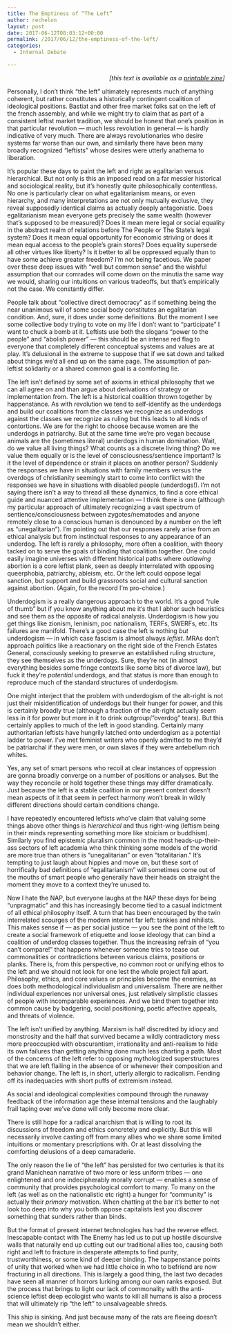 ```yaml
---
title: The Emptiness of “The Left”
author: rechelon
layout: post
date: 2017-06-12T08:03:12+00:00
permalink: /2017/06/12/the-emptiness-of-the-left/
categories:
  - Internal Debate

---
```

<p style="text-align: right;">
  <em>[this text is available as a <a href="http://humaniterations.net/wp-content/uploads/2017/06/empty.pdf">printable zine</a>]</em>
</p>

Personally, I don’t think “the left” ultimately represents much of anything coherent, but rather constitutes a historically contingent coalition of ideological positions. Bastiat and other free market folks sat on the left of the french assembly, and while we might try to claim that as part of a consistent leftist market tradition, we should be honest that one’s position in that particular revolution — much less revolution in general — is hardly indicative of very much. There are always revolutionaries who desire systems far worse than our own, and similarly there have been many broadly recognized “leftists” whose desires were utterly anathema to liberation.

It’s popular these days to paint the left and right as egalitarian versus hierarchical. But not only is this an imposed read on a far messier historical and sociological reality, but it’s honestly quite philosophically contentless. No one is particularly clear on what egalitarianism means, or even hierarchy, and many interpretations are not only mutually exclusive, they reveal supposedly identical claims as actually deeply antagonistic. Does egalitarianism mean everyone gets precisely the same wealth (however that’s supposed to be measured)? Does it mean mere legal or social equality in the abstract realm of relations before The People or The State’s legal system? Does it mean equal opportunity for economic striving or does it mean equal access to the people’s grain stores? Does equality supersede all other virtues like liberty? Is it better to all be oppressed equally than to have some achieve greater freedom? I’m not being facetious. We paper over these deep issues with “well but common sense” and the wishful assumption that our comrades will come down on the minutia the same way we would, sharing our intuitions on various tradeoffs, but that’s empirically not the case. We constantly differ.

People talk about “collective direct democracy” as if something being the near unanimous will of some social body constitutes an egalitarian condition. And, sure, it does under some definitions. But the moment I see some collective body trying to vote on my life I don’t want to “participate” I want to chuck a bomb at it. Leftists use both the slogans “power to the people” and “abolish power” — this should be an intense red flag to everyone that completely different conceptual systems and values are at play. It’s delusional in the extreme to suppose that if we sat down and talked about things we’d all end up on the same page. The assumption of pan-leftist solidarity or a shared common goal is a comforting lie.

The left isn’t defined by some set of axioms in ethical philosophy that we can all agree on and than argue about derivations of strategy or implementation from. The left is a historical coalition thrown together by happenstance. As with revolution we tend to self-identify as the underdogs and build our coalitions from the classes we recognize as underdogs against the classes we recognize as ruling but this leads to all kinds of contortions. We are for the right to choose because women are the underdogs in patriarchy. But at the same time we’re pro vegan because animals are the (sometimes literal) underdogs in human domination. Wait, do we value all living things? What counts as a discrete living thing? Do we value them equally or is the level of consciousness/sentience important? Is it the level of dependence or strain it places on another person? Suddenly the responses we have in situations with family members versus the overdogs of christianity seemingly start to come into conflict with the responses we have in situations with disabled people (underdogs!). I’m not saying there isn’t a way to thread all these dynamics, to find a core ethical guide and nuanced attentive implementation — I think there is one (although my particular approach of ultimately recognizing a vast spectrum of sentience/consciousness between zygotes/nematodes and anyone remotely close to a conscious human is denounced by a number on the left as “unegalitarian”). I’m pointing out that our responses rarely arise from an ethical analysis but from instinctual responses to any appearance of an underdog. The left is rarely a philosophy, more often a coalition, with theory tacked on to serve the goals of binding that coalition together. One could easily imagine universes with different historical paths where _outlawing_ abortion is a core leftist plank, seen as deeply interrelated with opposing queerphobia, patriarchy, ableism, etc. Or the left could oppose legal sanction, but support and build grassroots social and cultural sanction against abortion. (Again, for the record I’m pro-choice.)

Underdogism is a really dangerous approach to the world. It’s a good “rule of thumb” but if you know anything about me it’s that I abhor such heuristics and see them as the opposite of radical analysis. Underdogism is how you get things like zionism, leninism, poc nationalism, TERFs, SWERFs, etc. Its failures are manifold. There’s a good case the left is nothing _but_ underdogism — in which case fascism is almost always _leftist_. MRAs don’t approach politics like a reactionary on the right side of the French Estates General, consciously seeking to preserve an established ruling structure, they see themselves as the underdogs. Sure, they’re not (in almost everything besides some fringe contexts like some bits of divorce law), but fuck it they’re _potential_ underdogs, and that status is more than enough to reproduce much of the standard structures of underdogism.

One might interject that the problem with underdogism of the alt-right is not just their misidentification of underdogs but their hunger for power, and this is certainly broadly true (although a fraction of the alt-right actually seem less in it for power but more in it to drink outgroup/”overdog” tears). But this certainly applies to much of the left in good standing. Certainly many authoritarian leftists have hungrily latched onto underdogism as a potential ladder to power. I’ve met feminist writers who openly admitted to me they’d be patriarchal if they were men, or own slaves if they were antebellum rich whites.

Yes, any set of smart persons who recoil at clear instances of oppression are gonna broadly converge on a number of positions or analyses. But the way they reconcile or hold together these things may differ dramatically. Just because the left is a stable coalition in our present context doesn’t mean aspects of it that seem in perfect harmony won’t break in wildly different directions should certain conditions change.

I have repeatedly encountered leftists who’ve claim that valuing some things above other things is _hierarchical_ and thus right-wing (leftism being in their minds representing something more like stoicism or buddhism). Similarly you find epistemic pluralism common in the most heads-up-their-ass sectors of left academia who think thinking some models of the world are more true than others is “unegalitarian” or even “totalitarian.” It’s tempting to just laugh about hippies and move on, but these sort of horrifically bad definitions of “egalitarianism” will sometimes come out of the mouths of smart people who generally have their heads on straight the moment they move to a context they’re unused to.

Now I hate the NAP, but everyone laughs at the NAP these days for being “unpragmatic” and this has increasingly become tied to a casual indictment of all ethical philosophy itself. A turn that has been encouraged by the twin interrelated scourges of the modern internet far left: tankies and nihilists. This makes sense if — as per social justice — you see the point of the left to create a social framework of etiquette and loose ideology that can bind a coalition of underdog classes together. Thus the increasing refrain of “you can’t compare!” that happens whenever someone tries to tease out commonalities or contradictions between various claims, positions or planks. There is, from this perspective, no common root or unifying ethos to the left and we should not look for one lest the whole project fall apart. Philosophy, ethics, and core values or principles become the enemies, as does both methodological individualism and universalism. There are neither individual experiences nor universal ones, just relatively simplistic classes of people with incomparable experiences. And we bind them together into common cause by badgering, social positioning, poetic affective appeals, and threats of violence.

The left isn’t unified by anything. Marxism is half discredited by idiocy and monstrosity and the half that survived became a wildly contradictory mess more preoccupied with obscurantism, irrationality and anti-realism to hide its own failures than getting anything done much less charting a path. Most of the concerns of the left refer to opposing mythologized superstructures that we are left flailing in the absence of or whenever their composition and behavior change. The left is, in short, utterly allergic to radicalism. Fending off its inadequacies with short puffs of extremism instead.

As social and ideological complexities compound through the runaway feedback of the information age these internal tensions and the laughably frail taping over we’ve done will only become more clear.

There is still hope for a radical anarchism that is willing to root its discussions of freedom and ethics concretely and explicitly. But this will necessarily involve casting off from many allies who we share some limited intuitions or momentary prescriptions with. Or at least dissolving the comforting delusions of a deep camaraderie.

The only reason the lie of “the left” has persisted for two centuries is that its grand Manichean narrative of two more or less uniform tribes — one enlightened and one indecipherably morally corrupt — enables a sense of community that provides psychological comfort to many. To many on the left (as well as on the nationalistic etc right) a hunger for “community” is actually their _primary_ motivation. When chatting at the bar it’s better to not look too deep into why you both oppose capitalists lest you discover something that sunders rather than binds.

But the format of present internet technologies has had the reverse effect. Inescapable contact with The Enemy has led us to put up hostile discursive walls that naturally end up cutting out our traditional allies too, causing both right and left to fracture in desperate attempts to find purity, trustworthiness, or some kind of deeper binding. The happenstance points of unity that worked when we had little choice in who to befriend are now fracturing in all directions. This is largely a good thing, the last two decades have seen all manner of horrors lurking among our own ranks exposed. But the process that brings to light our lack of commonality with the anti-science leftist deep ecologist who wants to kill all humans is also a process that will ultimately rip “the left” to unsalvageable shreds.

This ship is sinking. And just because many of the rats are fleeing doesn’t mean we shouldn’t either.
